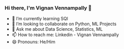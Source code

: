 ### Hi there, I'm Vignan Vennampally 👋



- 🌱 I’m currently learning SQl
- 👯 I’m looking to collaborate on Python, ML Projects
- 💬 Ask me about Data Science, Statistics, ML
- 📫 How to reach me: Linkedin - Vignan Vennampally
- 😄 Pronouns: He/Him


